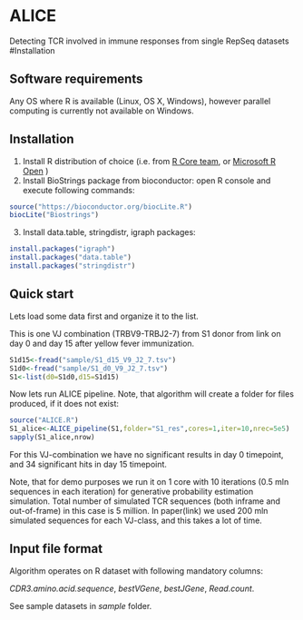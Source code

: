 # ALICE
Detecting TCR involved in immune responses from single RepSeq datasets
#Installation

## Software requirements
Any OS where R is available (Linux, OS X, Windows), however parallel computing is currently not available on Windows.  

## Installation

1. Install R distribution of choice (i.e. from [R Core team](https://cloud.r-project.org/), or [Microsoft R Open](https://mran.microsoft.com/open/) )
2. Install BioStrings package from bioconductor: open R console and execute following commands: 
```R
source("https://bioconductor.org/biocLite.R")
biocLite("Biostrings")
```
3. Install data.table, stringdistr, igraph packages:
```R
install.packages("igraph")
install.packages("data.table")
install.packages("stringdistr")
```

## Quick start
Lets load some data first and organize it to the list. 

This is one VJ combination (TRBV9-TRBJ2-7) from S1 donor from link on day 0 and day 15 after yellow fever immunization.

```R
S1d15<-fread("sample/S1_d15_V9_J2_7.tsv")
S1d0<-fread("sample/S1_d0_V9_J2_7.tsv")
S1<-list(d0=S1d0,d15=S1d15)
```

Now lets run ALICE pipeline. Note, that algorithm will create a folder for files produced, if it does not exist:
```R
source("ALICE.R")
S1_alice<-ALICE_pipeline(S1,folder="S1_res",cores=1,iter=10,nrec=5e5) 
sapply(S1_alice,nrow)
```
For this VJ-combination we have no significant results in day 0 timepoint, and 34 significant hits in day 15 timepoint. 

Note, that for demo purposes we run it on 1 core with 10 iterations (0.5 mln sequences in each iteration) for generative probability estimation simulation. Total number of simulated TCR sequences (both inframe and out-of-frame) in this case is 5 million. 
In paper(link) we used 200 mln simulated sequences for each VJ-class, and this takes a lot of time. 

## Input file format
Algorithm operates on R dataset with following mandatory columns: 

*CDR3.amino.acid.sequence*, *bestVGene*, *bestJGene*, *Read.count*. 

See sample datasets in *sample* folder.

